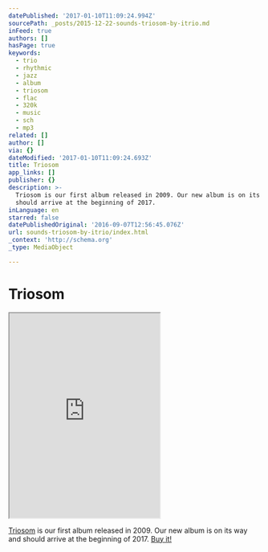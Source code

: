 ```yaml
---
datePublished: '2017-01-10T11:09:24.994Z'
sourcePath: _posts/2015-12-22-sounds-triosom-by-itrio.md
inFeed: true
authors: []
hasPage: true
keywords:
  - trio
  - rhythmic
  - jazz
  - album
  - triosom
  - flac
  - 320k
  - music
  - sch
  - mp3
related: []
author: []
via: {}
dateModified: '2017-01-10T11:09:24.693Z'
title: Triosom
app_links: []
publisher: {}
description: >-
  Triosom is our first album released in 2009. Our new album is on its way and
  should arrive at the beginning of 2017.
inLanguage: en
starred: false
datePublishedOriginal: '2016-09-07T12:56:45.076Z'
url: sounds-triosom-by-itrio/index.html
_context: 'http://schema.org'
_type: MediaObject

---
```

# Triosom

<iframe src="https://the-grid.github.io/ed-userhtml/?g=eJw9j8sKgzAQRff9iiHQbcZC6UKt--77A3mMJmhMSEasf1-t0MWFczYHbuv7rAJB4W2ip9AxW8o1VA2s3rKr4VZV1wYc-cFxDffqkT6NgJLNUzjmVCOu6yqNIypkYpD7UMc4-nlAz9lHTJlKGT2jjWYJNHNBrWZrVEhpUhtl6ThMomsVuEz9vxuW4o38NfY-qkkvAQ8rMYjufQLoDV7ykBZVd2nx_NPBFxDcS-Y" height="408" style=""></iframe>

[Triosom][0] is our first album released in 2009\. Our new album is on its way and should arrive at the beginning of 2017\.
[Buy it!][1]

[0]: http://music.itrio.ch/album/triosom "Triosom"
[1]: http://music.itrio.ch/
